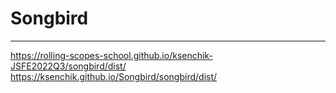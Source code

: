 # Songbird
---
https://rolling-scopes-school.github.io/ksenchik-JSFE2022Q3/songbird/dist/
https://ksenchik.github.io/Songbird/songbird/dist/

